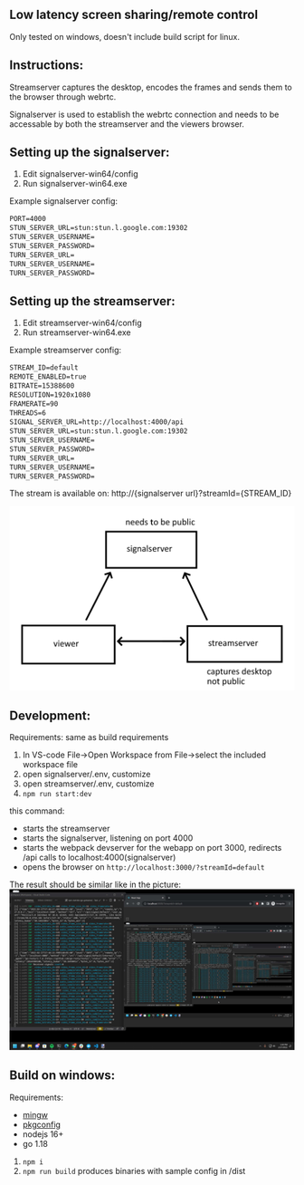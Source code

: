 ## Low latency screen sharing/remote control

Only tested on windows, doesn't include build script for linux.

## Instructions:

Streamserver captures the desktop, encodes the frames and sends them to the browser through webrtc.

Signalserver is used to establish the webrtc connection and needs to be accessable by both the streamserver and the viewers browser.

## Setting up the signalserver:

1. Edit signalserver-win64/config
2. Run signalserver-win64.exe

Example signalserver config:

```
PORT=4000
STUN_SERVER_URL=stun:stun.l.google.com:19302
STUN_SERVER_USERNAME=
STUN_SERVER_PASSWORD=
TURN_SERVER_URL=
TURN_SERVER_USERNAME=
TURN_SERVER_PASSWORD=
```

## Setting up the streamserver:

1. Edit streamserver-win64/config
2. Run streamserver-win64.exe

Example streamserver config:

```
STREAM_ID=default
REMOTE_ENABLED=true
BITRATE=15388600
RESOLUTION=1920x1080
FRAMERATE=90
THREADS=6
SIGNAL_SERVER_URL=http://localhost:4000/api
STUN_SERVER_URL=stun:stun.l.google.com:19302
STUN_SERVER_USERNAME=
STUN_SERVER_PASSWORD=
TURN_SERVER_URL=
TURN_SERVER_USERNAME=
TURN_SERVER_PASSWORD=

```

The stream is available on: http://{signalserver url}?streamId={STREAM_ID}

![](/docs/1.png)

## Development:

Requirements: same as build requirements

1. In VS-code File->Open Workspace from File->select the included workspace file
2. open signalserver/.env, customize
3. open streamserver/.env, customize
4. `npm run start:dev`

this command:

- starts the streamserver
- starts the signalserver, listening on port 4000
- starts the webpack devserver for the webapp on port 3000, redirects /api calls to localhost:4000(signalserver)
- opens the browser on `http://localhost:3000/?streamId=default`

The result should be similar like in the picture:
![](/docs/desktop.jpg)

## Build on windows:

Requirements:

- [mingw](https://chocolatey.org/packages/mingw)
- [pkgconfig](https://chocolatey.org/packages/pkgconfiglite)
- nodejs 16+
- go 1.18

1. `npm i`
2. `npm run build` produces binaries with sample config in /dist
